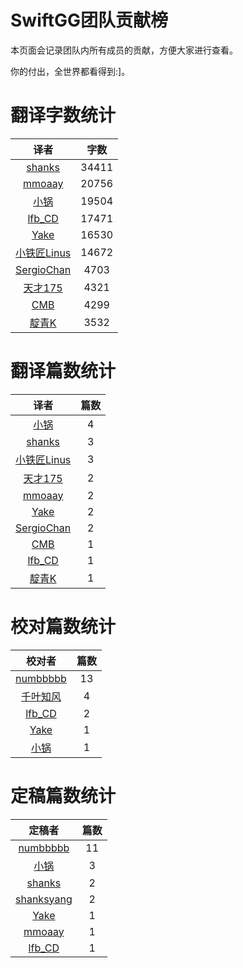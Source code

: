 
# SwiftGG团队贡献榜

本页面会记录团队内所有成员的贡献，方便大家进行查看。

你的付出，全世界都看得到:]。

# 翻译字数统计

| 译者 | 字数 |
| :------------: | :------------: |
| [shanks](http://codebuild.me) | 34411 |
| [mmoaay](http://blog.csdn.net/mmoaay) | 20756 |
| [小锅](http://www.swiftyper.com) | 19504 |
| [lfb_CD](http://weibo.com/lfbWb) | 17471 |
| [Yake](http://blog.csdn.net/yake_099) | 16530 |
| [小铁匠Linus](http://weibo.com/linusling) | 14672 |
| [SergioChan](https://github.com/SergioChan) | 4703 |
| [天才175](http://weibo.com/u/2916092907) | 4321 |
| [CMB](#) | 4299 |
| [靛青K](http://www.dianqk.org) | 3532 |


# 翻译篇数统计

| 译者 | 篇数 |
| :------------: | :------------: |
| [小锅](http://www.swiftyper.com) | 4 |
| [shanks](http://codebuild.me) | 3 |
| [小铁匠Linus](http://weibo.com/linusling) | 3 |
| [天才175](http://weibo.com/u/2916092907) | 2 |
| [mmoaay](http://blog.csdn.net/mmoaay) | 2 |
| [Yake](http://blog.csdn.net/yake_099) | 2 |
| [SergioChan](https://github.com/SergioChan) | 2 |
| [CMB](#) | 1 |
| [lfb_CD](http://weibo.com/lfbWb) | 1 |
| [靛青K](http://www.dianqk.org) | 1 |


# 校对篇数统计

| 校对者 | 篇数 |
| :------------: | :------------: |
| [numbbbbb](https://github.com/numbbbbb) | 13 |
| [千叶知风](http://weibo.com/xiaoxxiao) | 4 |
| [lfb_CD](http://weibo.com/lfbWb) | 2 |
| [Yake](http://blog.csdn.net/yake_099) | 1 |
| [小锅](http://www.swiftyper.com) | 1 |


# 定稿篇数统计

| 定稿者 | 篇数 |
| :------------: | :------------: |
| [numbbbbb](https://github.com/numbbbbb) | 11 |
| [小锅](http://www.swiftyper.com) | 3 |
| [shanks](http://codebuild.me) | 2 |
| [shanksyang](http://codebuild.me) | 2 |
| [Yake](http://blog.csdn.net/yake_099) | 1 |
| [mmoaay](http://blog.csdn.net/mmoaay) | 1 |
| [lfb_CD](http://weibo.com/lfbWb) | 1 |